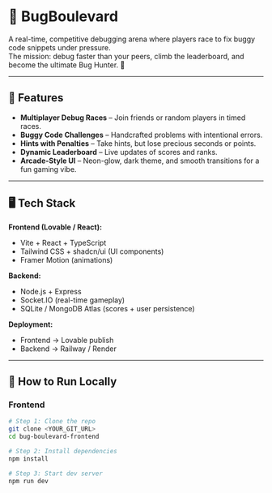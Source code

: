 # 🐞 BugBoulevard

A real-time, competitive debugging arena where players race to fix buggy code snippets under pressure.  
The mission: debug faster than your peers, climb the leaderboard, and become the ultimate Bug Hunter. 🚀  

---

## 🌟 Features
- **Multiplayer Debug Races** – Join friends or random players in timed races.  
- **Buggy Code Challenges** – Handcrafted problems with intentional errors.  
- **Hints with Penalties** – Take hints, but lose precious seconds or points.  
- **Dynamic Leaderboard** – Live updates of scores and ranks.  
- **Arcade-Style UI** – Neon-glow, dark theme, and smooth transitions for a fun gaming vibe.  

---

## 🖥️ Tech Stack
**Frontend (Lovable / React):**
- Vite + React + TypeScript  
- Tailwind CSS + shadcn/ui (UI components)  
- Framer Motion (animations)  

**Backend:**
- Node.js + Express  
- Socket.IO (real-time gameplay)  
- SQLite / MongoDB Atlas (scores + user persistence)  

**Deployment:**
- Frontend → Lovable publish  
- Backend → Railway / Render  

---

## 🚀 How to Run Locally

### Frontend
```sh
# Step 1: Clone the repo
git clone <YOUR_GIT_URL>
cd bug-boulevard-frontend

# Step 2: Install dependencies
npm install

# Step 3: Start dev server
npm run dev
